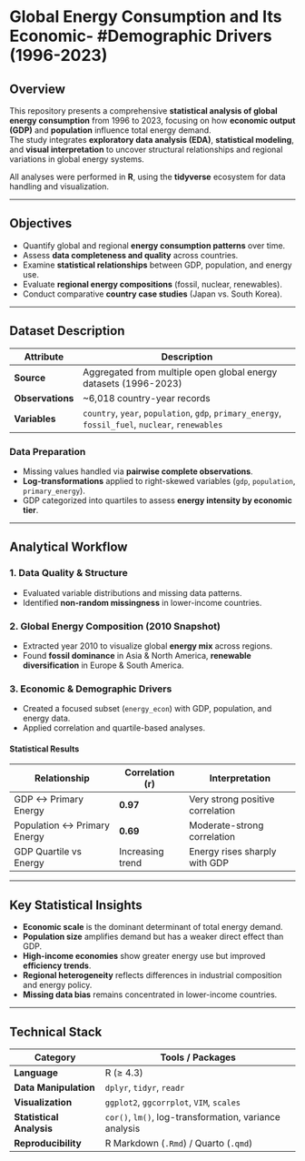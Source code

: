 # Global Energy Consumption and Its Economic- #Demographic Drivers (1996-2023)

## Overview

This repository presents a comprehensive **statistical analysis of global energy consumption** from 1996 to 2023, focusing on how **economic output (GDP)** and **population** influence total energy demand.  
The study integrates **exploratory data analysis (EDA)**, **statistical modeling**, and **visual interpretation** to uncover structural relationships and regional variations in global energy systems.

All analyses were performed in **R**, using the **tidyverse** ecosystem for data handling and visualization.

---

## Objectives

- Quantify global and regional **energy consumption patterns** over time.  
- Assess **data completeness and quality** across countries.  
- Examine **statistical relationships** between GDP, population, and energy use.  
- Evaluate **regional energy compositions** (fossil, nuclear, renewables).  
- Conduct comparative **country case studies** (Japan vs. South Korea).  

---

## Dataset Description

| Attribute | Description |
|------------|-------------|
| **Source** | Aggregated from multiple open global energy datasets (1996-2023) |
| **Observations** | ~6,018 country-year records |
| **Variables** | `country`, `year`, `population`, `gdp`, `primary_energy`, `fossil_fuel`, `nuclear`, `renewables` |

### **Data Preparation**
- Missing values handled via **pairwise complete observations**.  
- **Log-transformations** applied to right-skewed variables (`gdp`, `population`, `primary_energy`).  
- GDP categorized into quartiles to assess **energy intensity by economic tier**.  

---

## Analytical Workflow

### **1. Data Quality & Structure**
- Evaluated variable distributions and missing data patterns.  
- Identified **non-random missingness** in lower-income countries.  

### **2. Global Energy Composition (2010 Snapshot)**
- Extracted year 2010 to visualize global **energy mix** across regions.  
- Found **fossil dominance** in Asia & North America, **renewable diversification** in Europe & South America.  

### **3. Economic & Demographic Drivers**
- Created a focused subset (`energy_econ`) with GDP, population, and energy data.  
- Applied correlation and quartile-based analyses.  

#### **Statistical Results**
| Relationship | Correlation (r) | Interpretation |
|---------------|-----------------|----------------|
| GDP <-> Primary Energy | **0.97** | Very strong positive correlation |
| Population <-> Primary Energy | **0.69** | Moderate-strong correlation |
| GDP Quartile vs Energy | Increasing trend | Energy rises sharply with GDP |

---

## Key Statistical Insights

- **Economic scale** is the dominant determinant of total energy demand.  
- **Population size** amplifies demand but has a weaker direct effect than GDP.  
- **High-income economies** show greater energy use but improved **efficiency trends**.  
- **Regional heterogeneity** reflects differences in industrial composition and energy policy.  
- **Missing data bias** remains concentrated in lower-income countries.  

---

## Technical Stack

| Category | Tools / Packages |
|-----------|------------------|
| **Language** | R (≥ 4.3) |
| **Data Manipulation** | `dplyr`, `tidyr`, `readr` |
| **Visualization** | `ggplot2`, `ggcorrplot`, `VIM`, `scales` |
| **Statistical Analysis** | `cor()`, `lm()`, log-transformation, variance analysis |
| **Reproducibility** | R Markdown (`.Rmd`) / Quarto (`.qmd`) |



